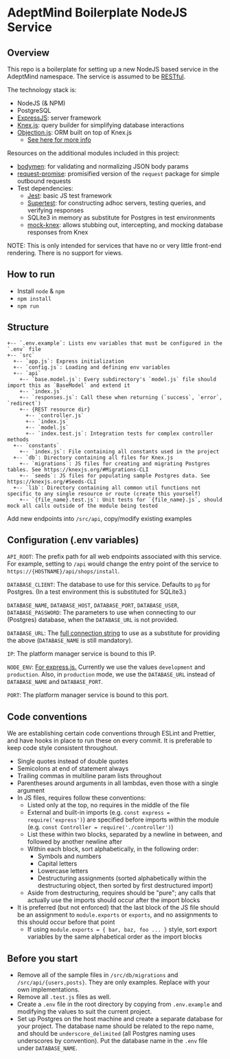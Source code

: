 # AdeptMind Boilerplate NodeJS Service

## Overview

This repo is a boilerplate for setting up a new NodeJS based service in the AdeptMind namespace. The service is assumed to be [RESTful](https://blog.philipphauer.de/restful-api-design-best-practices/).

The technology stack is:
- NodeJS (& NPM)
- PostgreSQL
- [ExpressJS](https://expressjs.com/en/guide/routing.html): server framework
- [Knex.js](http://knexjs.org/): query builder for simplifying database interactions
- [Objection.js](http://vincit.github.io/objection.js/): ORM built on top of Knex.js
  - [See here for more info](https://dev.to/aspittel/objection--knex--painless-postgresql-in-your-node-app--6n6)

Resources on the additional modules included in this project:
- [bodymen](https://github.com/diegohaz/bodymen): for validating and normalizing JSON body params
- [request-promise](https://github.com/request/request-promise): promisified version of the `request` package for simple outbound requests
- Test dependencies:
  - [Jest](https://facebook.github.io/jest/docs/en/getting-started.html): basic JS test framework
  - [Supertest](https://github.com/visionmedia/supertest): for constructing adhoc servers, testing queries, and verifying responses
  - SQLite3 in memory as substitute for Postgres in test environments
  - [mock-knex](https://github.com/colonyamerican/mock-knex): allows stubbing out, intercepting, and mocking database responses from Knex

NOTE: This is only intended for services that have no or very little front-end rendering. There is no support for views.

## How to run

- Install `node` & `npm`
- `npm install`
- `npm run`

## Structure

```
+-- `.env.example`: Lists env variables that must be configured in the `.env` file
+-- `src`
  +-- `app.js`: Express initialization
  +-- `config.js`: Loading and defining env variables
  +-- `api`
    +-- `base.model.js`: Every subdirectory's `model.js` file should import this as `BaseModel` and extend it
    +-- `index.js`
    +-- `responses.js`: Call these when returning (`success`, `error`, `redirect`)
    +-- {REST resource dir}
      +-- `controller.js`
      +-- `index.js`
      +-- `model.js`
      +-- `index.test.js`: Integration tests for complex controller methods
  +-- `constants`
    +-- `index.js`: File containing all constants used in the project
  +-- `db`: Directory containing all files for Knex.js
    +-- `migrations`: JS files for creating and migrating Postgres tables. See https://knexjs.org/#Migrations-CLI
    +-- `seeds`: JS files for populating sample Postgres data. See https://knexjs.org/#Seeds-CLI
  +-- `lib`: Directory containing all common util functions not specific to any single resource or route (create this yourself)
    +-- `{file_name}.test.js`: Unit tests for `{file_name}.js`, should mock all calls outside of the module being tested
```
Add new endpoints into `/src/api`, copy/modify existing examples

## Configuration (.env variables)

`API_ROOT`: The prefix path for all web endpoints associated with this service. For example, setting to `/api` would change the entry point of the service to `https://{HOSTNAME}/api/shops/install`.

`DATABASE_CLIENT`: The database to use for this service. Defaults to `pg` for Postgres. (In a test environment this is substituted for SQLite3.)

`DATABASE_NAME`, `DATABASE_HOST`, `DATABASE_PORT`, `DATABASE_USER`, `DATABASE_PASSWORD`: The parameters to use when connecting to our (Postgres) database, when the `DATABASE_URL` is not provided.

`DATABASE_URL`: The [full connection string](https://www.postgresql.org/docs/current/static/libpq-connect.html#LIBPQ-CONNSTRING) to use as a substitute for providing the above (`DATABASE_NAME` is still mandatory).

`IP`: The platform manager service is bound to this IP.

`NODE_ENV`: [For express.js.](https://expressjs.com/en/advanced/best-practice-performance.html#set-node_env-to-production) Currently we use the values `development` and `production`. Also, in `production` mode, we use the `DATABASE_URL` instead of `DATABASE_NAME` and `DATABASE_PORT`.

`PORT`: The platform manager service is bound to this port.

## Code conventions

We are establishing certain code conventions through ESLint and Prettier, and have hooks in place to run these on every commit. It is preferable to keep code style consistent throughout.

- Single quotes instead of double quotes
- Semicolons at end of statement always
- Trailing commas in multiline param lists throughout
- Parentheses around arguments in all lambdas, even those with a single argument
- In JS files, requires follow these conventions:
  - Listed only at the top, no requires in the middle of the file
  - External and built-in imports (e.g. `const express = require('express')`) are specified before imports within the module (e.g. `const Controller = require('./controller')`)
  - List these within two blocks, separated by a newline in between, and followed by another newline after
  - Within each block, sort alphabetically, in the following order:
    - Symbols and numbers
    - Capital letters
    - Lowercase letters
    - Destructuring assignments (sorted alphabetically within the destructuring object, then sorted by first destructured import)
  - Aside from destructuring, requires should be "pure"; any calls that actually use the imports should occur after the import blocks
- It is preferred (but not enforced) that the last block of the JS file should be an assignment to `module.exports` or `exports`, and no assignments to this should occur before that point
  - If using `module.exports = { bar, baz, foo ... }` style, sort export variables by the same alphabetical order as the import blocks

## Before you start

- Remove all of the sample files in `/src/db/migrations` and `/src/api/{users,posts}`. They are only examples. Replace with your own implementations.
- Remove all `.test.js` files as well.
- Create a `.env` file in the root directory by copying from `.env.example` and modifying the values to suit the current project.
- Set up Postgres on the host machine and create a separate database for your project. The database name should be related to the repo name, and should be `underscore_delimited` (all Postgres naming uses underscores by convention). Put the database name in the `.env` file under `DATABASE_NAME`.
